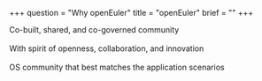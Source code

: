 +++
question = "Why openEuler"
title = "openEuler"
brief = ""
+++

Co-built, shared, and co-governed community<br>     
With spirit of openness, collaboration, and innovation<br>     
OS community that best matches the application scenarios

